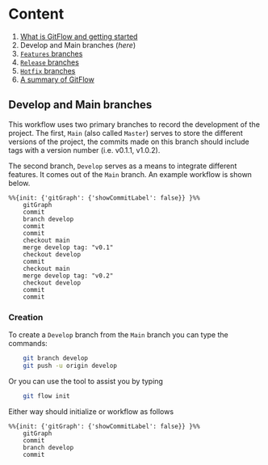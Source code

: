 # **Content**

1. [What is GitFlow and getting started](./Intro%20to%20Git%20Flow.md)
2. Develop and Main branches (_here_)
3. [`Features` branches](./)
4. [`Release` branches](./)
5. [`Hotfix` branches](./)
6. [A summary of GitFlow](./A%20Summary%20of%20Git%20Flow.md)

## **Develop and Main branches**

This workflow uses two primary branches to record the development of the project. The first, `Main` (also called `Master`) serves to store the different versions of the project, the commits made on this branch should include tags with a version number (i.e. v0.1.1, v1.0.2). 

The second branch, `Develop` serves as a means to integrate different features. It comes out of the `Main` branch. An example workflow is shown below.

```mermaid
%%{init: {'gitGraph': {'showCommitLabel': false}} }%%
    gitGraph
    commit
    branch develop
    commit
    commit
    checkout main
    merge develop tag: "v0.1"
    checkout develop
    commit
    checkout main
    merge develop tag: "v0.2"
    checkout develop
    commit
    commit
```
### **Creation**

To create a `Develop` branch from the `Main` branch you can type the commands:

```bash
    git branch develop
    git push -u origin develop
```
Or you can use the tool to assist you by typing

```bash
    git flow init
```
Either way should initialize or workflow as follows

```mermaid
%%{init: {'gitGraph': {'showCommitLabel': false}} }%%
    gitGraph
    commit
    branch develop
    commit
```

